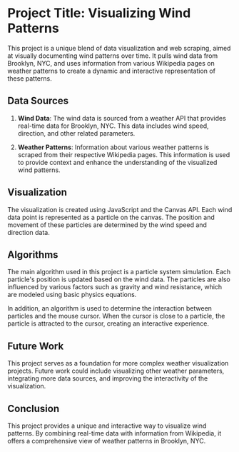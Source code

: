 # Project Title: Visualizing Wind Patterns

This project is a unique blend of data visualization and web scraping, aimed at visually documenting wind patterns over time. It pulls wind data from Brooklyn, NYC, and uses information from various Wikipedia pages on weather patterns to create a dynamic and interactive representation of these patterns.

## Data Sources

1. **Wind Data**: The wind data is sourced from a weather API that provides real-time data for Brooklyn, NYC. This data includes wind speed, direction, and other related parameters.

2. **Weather Patterns**: Information about various weather patterns is scraped from their respective Wikipedia pages. This information is used to provide context and enhance the understanding of the visualized wind patterns.

## Visualization

The visualization is created using JavaScript and the Canvas API. Each wind data point is represented as a particle on the canvas. The position and movement of these particles are determined by the wind speed and direction data.

## Algorithms

The main algorithm used in this project is a particle system simulation. Each particle's position is updated based on the wind data. The particles are also influenced by various factors such as gravity and wind resistance, which are modeled using basic physics equations.

In addition, an algorithm is used to determine the interaction between particles and the mouse cursor. When the cursor is close to a particle, the particle is attracted to the cursor, creating an interactive experience.

## Future Work

This project serves as a foundation for more complex weather visualization projects. Future work could include visualizing other weather parameters, integrating more data sources, and improving the interactivity of the visualization.

## Conclusion

This project provides a unique and interactive way to visualize wind patterns. By combining real-time data with information from Wikipedia, it offers a comprehensive view of weather patterns in Brooklyn, NYC.